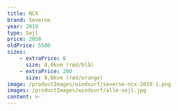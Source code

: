```yaml
---
title: NCX
brand: Severne
year: 2019
type: Sejl
price: 2050
oldPrice: 5500
sizes:
    - extraPrice: 0
      size: 8,0kvm (rød/blå)
    - extraPrice: 200
      size: 8,0kvm (rød/orange)
image: /productImages/windsurf/severne-ncx-2019-1.png
images: /productImages/windsurf/alle-sejl.jpg
content: >-
---
```

